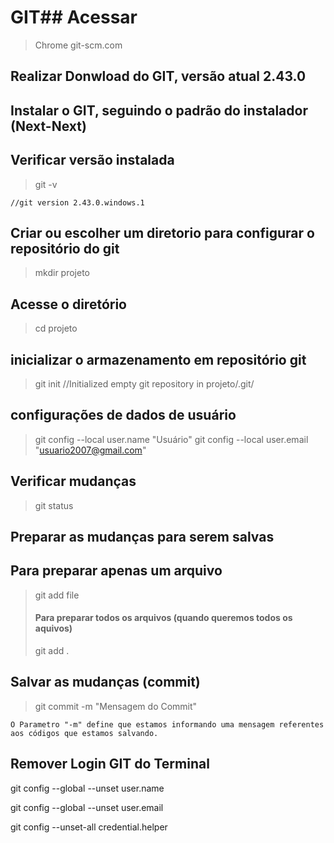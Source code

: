 # GIT## Acessar 
>Chrome git-scm.com

## Realizar Donwload do GIT, versão atual 2.43.0

## Instalar o GIT, seguindo o padrão do instalador (Next-Next)

## Verificar versão instalada
> git -v
> 
    //git version 2.43.0.windows.1

## Criar ou escolher um diretorio para configurar o repositório do git
> mkdir projeto 

## Acesse o diretório
> cd projeto 

## inicializar o armazenamento em repositório git
> git init
        //Initialized empty git repository in projeto/.git/

## configurações de dados de usuário 
> git config --local user.name "Usuário"
> git config --local user.email "usuario2007@gmail.com"


## Verificar mudanças
> git status 

## Preparar as mudanças para serem salvas 

## Para preparar apenas um arquivo
> git add file
> #### Para preparar todos os arquivos (quando queremos todos os aquivos)
> git add .


## Salvar as mudanças (commit)
> git commit -m "Mensagem do Commit"
>
    O Parametro "-m" define que estamos informando uma mensagem referentes aos códigos que estamos salvando. 


## Remover Login GIT do Terminal


git config --global --unset user.name

git config --global --unset user.email

git config --unset-all credential.helper




